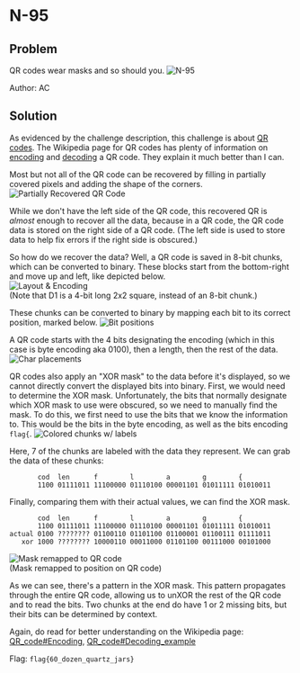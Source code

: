 # N-95
## Problem
QR codes wear masks and so should you.
![N-95](./images/N-95.png)

Author: AC

## Solution
As evidenced by the challenge description, this challenge is about [QR codes](https://en.wikipedia.org/wiki/QR_code). The Wikipedia page for QR codes has plenty of information on [encoding](https://en.wikipedia.org/wiki/QR_code#Encoding) and [decoding](https://en.wikipedia.org/wiki/QR_code#Decoding_example) a QR code. They explain it much better than I can.

Most but not all of the QR code can be recovered by filling in partially covered pixels and adding the shape of the corners.  
![Partially Recovered QR Code](./images/recoveredqr.png)

While we don't have the left side of the QR code, this recovered QR is *almost* enough to recover all the data, because in a QR code, the QR code data is stored on the right side of a QR code. (The left side is used to store data to help fix errors if the right side is obscured.)

So how do we recover the data? Well, a QR code is saved in 8-bit chunks, which can be converted to binary. These blocks start from the bottom-right and move up and left, like depicted below.  
![Layout & Encoding](./images/layout.png)  
(Note that D1 is a 4-bit long 2x2 square, instead of an 8-bit chunk.)

These chunks can be converted to binary by mapping each bit to its correct position, marked below.
![Bit positions](./images/bitpos.png)

A QR code starts with the 4 bits designating the encoding (which in this case is byte encoding aka 0100), then a length, then the rest of the data.
![Char placements](./images/charplacement.png)

QR codes also apply an "XOR mask" to the data before it's displayed, so we cannot directly convert the displayed bits into binary. First, we would need to determine the XOR mask. Unfortunately, the bits that normally designate which XOR mask to use were obscured, so we need to manually find the mask. To do this, we first need to use the bits that we know the information to. This would be the bits in the byte encoding, as well as the bits encoding `flag{`.
![Colored chunks w/ labels](./images/chunky.png)

Here, 7 of the chunks are labeled with the data they represent. We can grab the data of these chunks:
```
       cod  len      f        l        a        g        {
       1100 01111011 11100000 01110100 00001101 01011111 01010011
```

Finally, comparing them with their actual values, we can find the XOR mask.
```
       cod  len      f        l        a        g        {
       1100 01111011 11100000 01110100 00001101 01011111 01010011
actual 0100 ???????? 01100110 01101100 01100001 01100111 01111011
   xor 1000 ???????? 10000110 00011000 01101100 00111000 00101000
```
![Mask remapped to QR code](./images/maskmap.png)  
(Mask remapped to position on QR code)

As we can see, there's a pattern in the XOR mask. This pattern propagates through the entire QR code, allowing us to unXOR the rest of the QR code and to read the bits. Two chunks at the end do have 1 or 2 missing bits, but their bits can be determined by context.

Again, do read for better understanding on the Wikipedia page: [QR_code#Encoding](https://en.wikipedia.org/wiki/QR_code#Encoding), [QR_code#Decoding_example](https://en.wikipedia.org/wiki/QR_code#Decoding_example)

Flag: `flag{60_dozen_quartz_jars}`